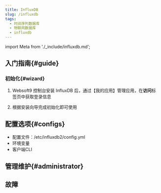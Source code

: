 ```yaml
---
title: InfluxDB
slug: /influxdb
tags:
  - 时间序列数据库
  - 物联网数据库
  - influxdb
---
```


import Meta from './_include/influxdb.md';

<Meta name="meta" />

## 入门指南{#guide}

### 初始化{#wizard}

1. Websoft9 控制台安装 InfluxDB 后，通过【我的应用】管理应用，在**访问**标签页中获取登录信息

2. 根据安装向导完成初始化即可使用


## 配置选项{#configs}

- 配置文件：/etc/influxdb2/config.yml
- 环境变量
- 客户端CLI

## 管理维护{#administrator}


## 故障